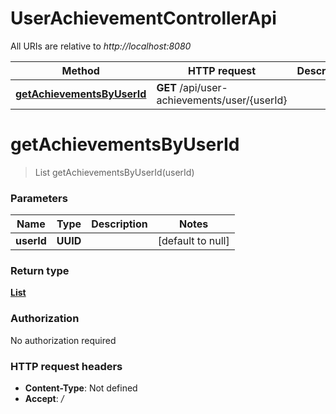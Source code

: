 # UserAchievementControllerApi

All URIs are relative to *http://localhost:8080*

| Method | HTTP request | Description |
|------------- | ------------- | -------------|
| [**getAchievementsByUserId**](UserAchievementControllerApi.md#getAchievementsByUserId) | **GET** /api/user-achievements/user/{userId} |  |


<a name="getAchievementsByUserId"></a>
# **getAchievementsByUserId**
> List getAchievementsByUserId(userId)



### Parameters

|Name | Type | Description  | Notes |
|------------- | ------------- | ------------- | -------------|
| **userId** | **UUID**|  | [default to null] |

### Return type

[**List**](../Models/UserAchievementDTO.md)

### Authorization

No authorization required

### HTTP request headers

- **Content-Type**: Not defined
- **Accept**: */*


